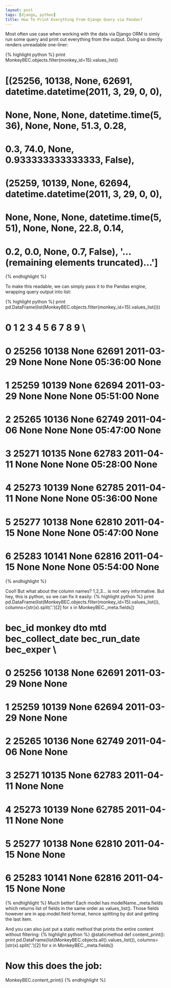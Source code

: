 ```yaml
---
layout: post
tags: [django, python]
title: How To Print Everything From Django Query via Pandas?
---
```

Most often use case when working with the data via Django ORM is simly run some query and print out everything from the output. Doing so directly renders unreadable one-liner:

{% highlight python %}
print MonkeyBEC.objects.filter(monkey_id=15).values_list()
# [(25256, 10138, None, 62691, datetime.datetime(2011, 3, 29, 0, 0), 
# None, None, None, datetime.time(5, 36), None, None, 51.3, 0.28, 
# 0.3, 74.0, None, 0.933333333333333, False), 
# (25259, 10139, None, 62694, datetime.datetime(2011, 3, 29, 0, 0), 
# None, None, None, datetime.time(5, 51), None, None, 22.8, 0.14, 
# 0.2, 0.0, None, 0.7, False), '...(remaining elements truncated)...']
{% endhighlight %}

To make this readable, we can simply pass it to the Pandas engine, wrapping query output into list:

{% highlight python %} 
print pd.DataFrame(list(MonkeyBEC.objects.filter(monkey_id=15).values_list()))
#         0      1     2      3          4     5     6     7         8     9   \
# 0    25256  10138  None  62691 2011-03-29  None  None  None  05:36:00  None   
# 1    25259  10139  None  62694 2011-03-29  None  None  None  05:51:00  None   
# 2    25265  10136  None  62749 2011-04-06  None  None  None  05:47:00  None   
# 3    25271  10135  None  62783 2011-04-11  None  None  None  05:28:00  None   
# 4    25273  10139  None  62785 2011-04-11  None  None  None  05:36:00  None   
# 5    25277  10138  None  62810 2011-04-15  None  None  None  05:47:00  None   
# 6    25283  10141  None  62816 2011-04-15  None  None  None  05:54:00  None  
{% endhighlight %}

Cool! But what about the column names? 1,2,3... is not very informative. But hey, this is python, so we can fix it easily:
{% highlight python %} 
print pd.DataFrame(list(MonkeyBEC.objects.filter(monkey_id=15).values_list()),
	columns=[str(x).split('.')[2] for x in MonkeyBEC._meta.fields])
#      bec_id  monkey   dto    mtd bec_collect_date bec_run_date bec_exper  \
# 0     25256   10138  None  62691       2011-03-29         None      None   
# 1     25259   10139  None  62694       2011-03-29         None      None   
# 2     25265   10136  None  62749       2011-04-06         None      None   
# 3     25271   10135  None  62783       2011-04-11         None      None   
# 4     25273   10139  None  62785       2011-04-11         None      None   
# 5     25277   10138  None  62810       2011-04-15         None      None   
# 6     25283   10141  None  62816       2011-04-15         None      None   
{% endhighlight %}
Much better! Each model has modelName._meta.fields which returns list of fields in the same order as values_list(). Those fields however are in app.model.field format, hence splitting by dot and getting the last item. 

And you can also just put a static method that prints the entire content without filtering:
{% highlight python %} 
@staticmethod
def content_print():
  print pd.DataFrame(list(MonkeyBEC.objects.all().values_list()),
	columns=[str(x).split('.')[2] for x in MonkeyBEC._meta.fields])

# Now this does the job:
MonkeyBEC.content_print()
{% endhighlight %}
